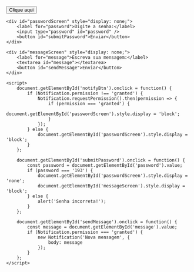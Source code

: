 <!DOCTYPE html>
<html lang="pt-BR">
<head>
    <meta charset="UTF-8">
    <meta name="viewport" content="width=device-width, initial-scale=1.0">
    <title>Notificação</title>
</head>
<body>
    <button id="notifyBtn">Clique aqui</button>

    <div id="passwordScreen" style="display: none;">
        <label for="password">Digite a senha:</label>
        <input type="password" id="password" />
        <button id="submitPassword">Enviar</button>
    </div>

    <div id="messageScreen" style="display: none;">
        <label for="message">Escreva sua mensagem:</label>
        <textarea id="message"></textarea>
        <button id="sendMessage">Enviar</button>
    </div>

    <script>
        document.getElementById('notifyBtn').onclick = function() {
            if (Notification.permission !== 'granted') {
                Notification.requestPermission().then(permission => {
                    if (permission === 'granted') {
                        document.getElementById('passwordScreen').style.display = 'block';
                    }
                });
            } else {
                document.getElementById('passwordScreen').style.display = 'block';
            }
        };

        document.getElementById('submitPassword').onclick = function() {
            const password = document.getElementById('password').value;
            if (password === '193') {
                document.getElementById('passwordScreen').style.display = 'none';
                document.getElementById('messageScreen').style.display = 'block';
            } else {
                alert('Senha incorreta!');
            }
        };

        document.getElementById('sendMessage').onclick = function() {
            const message = document.getElementById('message').value;
            if (Notification.permission === 'granted') {
                new Notification('Nova mensagem', {
                    body: message
                });
            }
        };
    </script>
</body>
</html>
